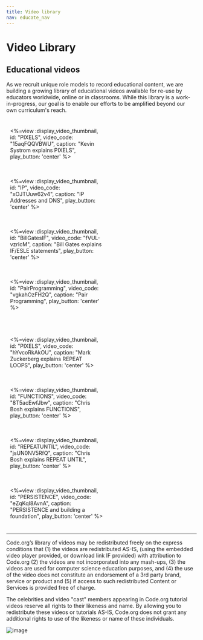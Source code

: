 ```yaml
---
title: Video library
nav: educate_nav
---
```



# Video Library

## Educational videos

As we recruit unique role models to record educational content, we are building a growing library of educational videos available for re-use by educators worldwide, online or in classrooms. While this library is a work-in-progress, our goal is to enable our efforts to be amplified beyond our own curriculum's reach.

<div style="float:left; padding:10px; width:49%">

<%=view :display_video_thumbnail, id: "PIXELS", video_code: "15aqFQQVBWU", caption: "Kevin Systrom explains PIXELS", play_button: 'center' %>

</div>

<div style="float:left; padding:10px; width:49%">

<%=view :display_video_thumbnail, id: "IP", video_code: "xOJTUuw62v4", caption: "IP Addresses and DNS", play_button: 'center' %>

</div>

<div style="float:left; padding:10px; width:49%">
 
<%=view :display_video_thumbnail, id: "BillGatesIF", video_code: "fVUL-vzrIcM", caption: "Bill Gates explains IF/ESLE statements", play_button: 'center' %>
            
</div>

<div style="float:left; padding:10px; width:49%">

<%=view :display_video_thumbnail, id: "PairProgramming", video_code: "vgkahOzFH2Q", caption: "Pair Programming", play_button: 'center' %>

</div>

<div style="float:left; padding:10px; width:49%">
 
</div>

<div style='clear:both'></div>

<div style="float:left; padding:10px; width:49%">

<%=view :display_video_thumbnail, id: "PIXELS", video_code: "hYvcoRkAkOU", caption: "Mark Zuckerberg explains REPEAT LOOPS", play_button: 'center' %>

</div>

<div style="float:left; padding:10px; width:49%">

<%=view :display_video_thumbnail, id: "FUNCTIONS", video_code: "8T5acEwfJbw", caption: "Chris Bosh explains FUNCTIONS", play_button: 'center' %>

</div>

<div style='clear:both'></div>

<div style="float:left; padding:10px; width:49%">

<%=view :display_video_thumbnail, id: "REPEATUNTIL", video_code: "jsUN0NV5RfQ", caption: "Chris Bosh explains REPEAT UNTIL", play_button: 'center' %>

</div>

<div style="float:left; padding:10px; width:49%">

<%=view :display_video_thumbnail, id: "PERSISTENCE", video_code: "eZqKqI8AvnA", caption: "PERSISTENCE and building a foundation", play_button: 'center' %>


</div>

<div style='clear:both'></div>

---

Code.org’s library of videos may be redistributed freely on the express conditions that (1) the videos are redistributed AS-IS, (using the embedded video player provided, or download link IF provided) with attribution to Code.org (2) the videos are not incorporated into any mash-ups, (3) the videos are used for computer science education purposes, and (4) the use of the video does not constitute an endorsement of a 3rd party brand, service or product and (5) if access to such redistributed Content or Services is provided free of charge.

The celebrities and video "cast" members appearing in Code.org tutorial videos reserve all rights to their likeness and name. By allowing you to redistribute these videos or tutorials AS-IS, Code.org does not grant any additional rights to use of the likeness or name of these individuals.

![image](/images/fit-200/cc-logo.png)

